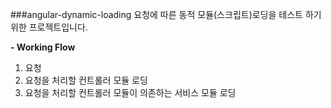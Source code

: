 ###angular-dynamic-loading
요청에 따른 동적 모듈(스크립트)로딩을 테스트 하기 위한 프로젝트입니다.

**- Working Flow**

1. 요청
2. 요청을 처리할 컨트롤러 모듈 로딩
3. 요청을 처리할 컨트롤러 모듈이 의존하는 서비스 모듈 로딩
